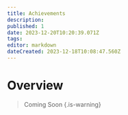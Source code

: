 ```yaml
---
title: Achievements
description: 
published: 1
date: 2023-12-20T10:20:39.071Z
tags: 
editor: markdown
dateCreated: 2023-12-18T10:08:47.560Z
---
```


# Overview
> Coming Soon
{.is-warning}